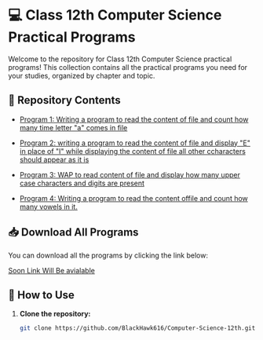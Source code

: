 # 💻 Class 12th Computer Science Practical Programs

Welcome to the repository for Class 12th Computer Science practical programs! This collection contains all the practical programs you need for your studies, organized by chapter and topic.


## 📂 Repository Contents

- [Program 1:  Writing a program to read the content of file and count how many time letter "a" comes in file](./p1.py)

- [Program 2: writing a program to read the content of file and display "E" in place of "I" while displaying the content of file all other ccharacters should appear as it is](./p2.py)

- [Program 3: WAP to read content of file and display how many upper case characters and digits are present](.p3.py)

- [Program 4: Writing a program to read the content offile and count how many vowels in it.](./p4.py)



## 📥 Download All Programs

You can download all the programs by clicking the link below:

[Soon Link Will Be avialable](https://github.com/BlackHawk616/Computer-Science-12th.git)

## 🚀 How to Use

1. **Clone the repository:**

   ```bash
   git clone https://github.com/BlackHawk616/Computer-Science-12th.git
